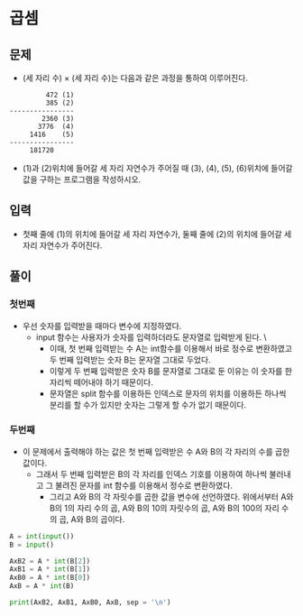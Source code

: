 # 곱셈

## 문제
- (세 자리 수) × (세 자리 수)는 다음과 같은 과정을 통하여 이루어진다.

```   
         472 (1)
         385 (2)
----------------
        2360 (3)
       3776  (4)
     1416    (5)
----------------
     181720
```

- (1)과 (2)위치에 들어갈 세 자리 자연수가 주어질 때 (3), (4), (5), (6)위치에 들어갈 값을 구하는 프로그램을 작성하시오.

## 입력

- 첫째 줄에 (1)의 위치에 들어갈 세 자리 자연수가, 둘째 줄에 (2)의 위치에 들어갈 세자리 자연수가 주어진다.

## 풀이

### 첫번째
- 우선 숫자를 입력받을 때마다 변수에 지정하였다. 
  - input 함수는 사용자가 숫자를 입력하더라도 문자열로 입력받게 된다. \
    - 이때, 첫 번째 입력받는 수 A는 int함수를 이용해서 바로 정수로 변환하였고 두 번째 입력받는 숫자 B는 문자열 그대로 두었다. 
     - 이렇게 두 번째 입력받은 숫자 B를 문자열로 그대로 둔 이유는 이 숫자를 한 자리씩 떼어내야 하기 때문이다. 
      - 문자열은 split 함수를 이용하든 인덱스로 문자의 위치를 이용하든 하나씩 분리를 할 수가 있지만 숫자는 그렇게 할 수가 없기 때문이다. 

### 두번째
- 이 문제에서 출력해야 하는 값은 첫 번째 입력받은 수 A와 B의 각 자리의 수를 곱한 값이다. 
   - 그래서 두 번째 입력받은 B의 각 자리를 인덱스 기호를 이용하여 하나씩 불러내고 그 불려진 문자를 int 함수를 이용해서 정수로 변환하였다. 
     - 그리고 A와 B의 각 자릿수를 곱한 값을 변수에 선언하였다. 위에서부터 A와 B의 1의 자리 수의 곱, A와 B의 10의 자릿수의 곱, A와 B의 100의 자리 수의 곱, A와 B의 곱이다.

``` Python
A = int(input())
B = input()

AxB2 = A * int(B[2])
AxB1 = A * int(B[1])
AxB0 = A * int(B[0])
AxB = A * int(B)

print(AxB2, AxB1, AxB0, AxB, sep = '\n')
```
     
     
     

